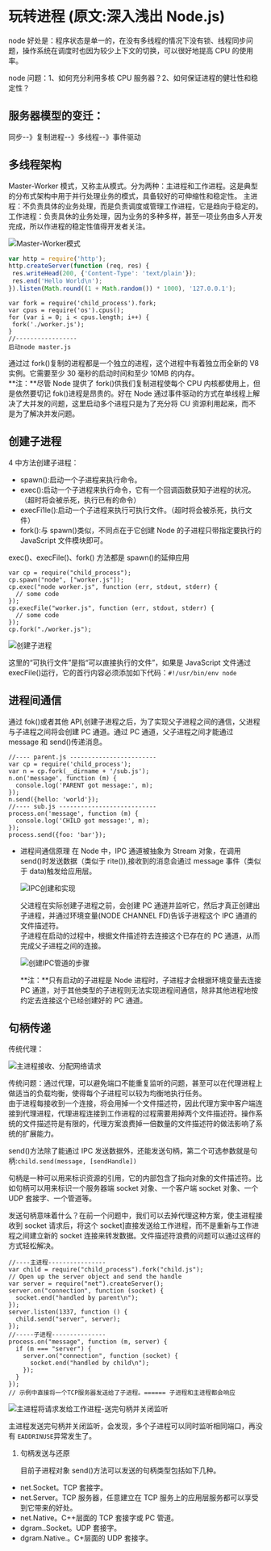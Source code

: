 # 玩转进程 (原文:深入浅出 Node.js)

node 好处是：程序状态是单一的，在没有多线程的情况下没有锁、线程同步问题，操作系统在调度时也因为较少上下文的切换，可以很好地提高 CPU 的使用率。

node 问题：1、如何充分利用多核 CPU 服务器？2、如何保证进程的健壮性和稳定性？

## 服务器模型的变迁：

同步--》复制进程--》多线程--》事件驱动

## 多线程架构

Master-Worker 模式，又称主从模式。分为两种：主进程和工作进程。这是典型的分布式架构中用于并行处理业务的模式，具备较好的可伸缩性和稳定性。
主进程：不负责具体的业务处理，而是负责调度或管理工作进程，它是趋向于稳定的。  
工作进程：负责具休的业务处理，因为业务的多种多样，甚至一项业务由多人开发完成，所以作进程的稳定性值得开发者关注。

![Master-Worker模式](./img/玩转进程-Master-Worker模式.png)

```worker.js
var http = require('http');
http.createServer(function (req, res) {
 res.writeHead(200, {'Content-Type': 'text/plain'});
 res.end('Hello World\n');
}).listen(Math.round((1 + Math.random()) * 1000), '127.0.0.1');
```

```master.js，
var fork = require('child_process').fork;
var cpus = require('os').cpus();
for (var i = 0; i < cpus.length; i++) {
 fork('./worker.js');
}
//-----------------
启动node master.js
```

通过过 fork()复制的进程都是一个独立的进程，这个进程中有着独立而全新的 V8 实例。它需要至少 30 毫秒的启动时间和至少 10MB 的内存。  
**注：**尽管 Node 提供了 fork()供我们复制进程使每个 CPU 内核都使用上，但是依然要切记 fok()进程是昂贵的。好在 Node 通过事件驱动的方式在单线程上解决了大并发的问题，这里启动多个进程只是为了充分将 CU 资源利用起来，而不是为了解决并发问题。

## 创建子进程

4 中方法创建子进程：

- spawn():启动一个子进程来执行命令。
- exec():启动一个子进程来执行命令，它有一个回调函数获知子进程的状况。（超时将会被杀死，执行已有的命令）
- execFi1le():启动一个子进程来执行可执行文件。（超时将会被杀死，执行文件）
- fork():与 spawn()类似，不同点在于它创建 Node 的子进程只带指定要执行的 JavaScript 文件模块即可。

exec()、execFile()、fork() 方法都是 spawn()的延伸应用

```
var cp = require("child_process");
cp.spawn("node", ["worker.js"]);
cp.exec("node worker.js", function (err, stdout, stderr) {
  // some code
});
cp.execFile("worker.js", function (err, stdout, stderr) {
  // some code
});
cp.fork("./worker.js");
```

![创建子进程](./img/玩转进程-创建子进程.png)

这里的“可执行文件”是指“可以直接执行的文件”，如果是 JavaScript 文件通过 execFile()运行，它的首行内容必须添加如下代码：`#!/usr/bin/env node`

## 进程间通信

通过 fok()或者其他 API,创建子进程之后，为了实现父子进程之间的通信，父进程与子进程之间将会创建 PC 通道。通过 PC 通道，父子进程之间才能通过 message 和 send()传递消息。

```
//---- parent.js ------------------------
var cp = require('child_process');
var n = cp.fork(__dirname + '/sub.js');
n.on('message', function (m) {
  console.log('PARENT got message:', m);
});
n.send({hello: 'world'});
//---- sub.js ---------------------------
process.on('message', function (m) {
  console.log('CHILD got message:', m);
});
process.send({foo: 'bar'});
```

- 进程间通信原理
  在 Node 中，IPC 通道被抽象为 Stream 对象，在调用 send()时发送数据（类似于 rite()),接收到的消息会通过 message 事件（类似于 data)触发给应用层。

  ![IPC创建和实现](./img/玩转进程-IPC创建和实现.png)

  父进程在实际创建子进程之前，会创建 PC 通道并监听它，然后才真正创建出子进程，并通过环境变量(NODE CHANNEL FD)告诉子进程这个 IPC 通道的文件描述符。  
  子进程在启动的过程中，根据文件描述符去连接这个已存在的 PC 通道，从而完成父子进程之间的连接。

  ![创建IPC管道的步骤](./img/玩转进程-创建IPC管道的步骤.png)

  **注：**只有启动的子进程是 Node 进程时，子进程才会根据环境变量去连接 PC 通道，对于其他类型的子进程则无法实现进程间通信，除非其他进程地按约定去连接这个已经创建好的 PC 通道。

## 句柄传递

传统代理：

![主进程接收、分配网络请求](./img/玩转进程-主进程接收、分配网络请求.png)

传统问题：通过代理，可以避免端口不能重复监听的问题，甚至可以在代理进程上做适当的负载均衡，使得每个子进程可以较为均衡地执行任务。  
由于进程每接收到一个连接，将会用掉一个文件描述符，因此代理方案中客户端连接到代理进程，代理进程连接到工作进程的过程需要用掉两个文件描述符。操作系统的文件描述符是有限的，代理方案浪费掉一倍数量的文件描述符的做法影响了系统的扩展能力。

send()方法除了能通过 IPC 发送数据外，还能发送句柄，第二个可选参数就是句柄:`child.send(message, [sendHandle])`

句柄是一种可以用来标识资源的引用，它的内部包含了指向对象的文件描述符。比如句柄可以用来标识一个服务器端 socket 对象、一个客户端 socket 对象、一个 UDP 套接字、一个管道等。

发送句柄意味着什么？在前一个问题中，我们可以去掉代理这种方案，使主进程接收到 socket 请求后，将这个 socket]直接发送给工作进程，而不是重新与工作进程之间建立新的 socket 连接来转发数据。文件描述符浪费的问题可以通过这样的方式轻松解决。

```
//----主进程----------------
var child = require("child_process").fork("child.js");
// Open up the server object and send the handle
var server = require("net").createServer();
server.on("connection", function (socket) {
  socket.end("handled by parent\n");
});
server.listen(1337, function () {
  child.send("server", server);
});
//-----子进程---------------
process.on("message", function (m, server) {
  if (m === "server") {
    server.on("connection", function (socket) {
      socket.end("handled by child\n");
    });
  }
});
// 示例中直接将一个TCP服务器发送给了子进程。====== 子进程和主进程都会响应
```

![主进程将请求发给工作进程-送完句柄并关闭监听](./img/玩转进程-主进程将请求发给工作进程-送完句柄并关闭监听.png)

主进程发送完句柄并关闭监听，会发现，多个子进程可以同时监听相同端口，再没有 `EADDRINUSE`异常发生了。

1. 句柄发送与还原

   目前子进程对象 send()方法可以发送的句柄类型包括如下几种。

- net.Socket。TCP 套接字。
- net.Server。TCP 服务器，任意建立在 TCP 服务上的应用层服务都可以享受到它带来的好处。
- net.Native。C++层面的 TCP 套接字或 PC 管道。
- dgram..Socket。UDP 套接字。
- dgram.Native.。C+层面的 UDP 套接字。
